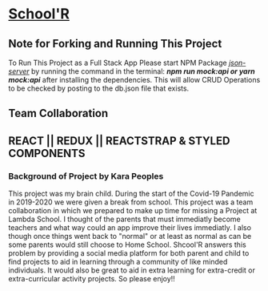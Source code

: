 # [School'R](https://front-end-schoolr.now.sh/)

## Note for Forking and Running This Project

To Run This Project as a Full Stack App Please start NPM Package *[json-server](https://www.npmjs.com/package/json-server)* by running the command in the terminal:
**_npm run mock:api or yarn mock:api_** 
after installing the dependencies.
This will allow CRUD Operations to be checked by posting to the db.json file that exists.

## Team Collaboration
## REACT || REDUX || REACTSTRAP & STYLED COMPONENTS

### Background of Project by Kara Peoples
This project was my brain child. During the start of the Covid-19 Pandemic in 2019-2020 we were given a break from school. This project was a team collaboration in which we prepared to make up time for missing a Project at Lambda School. I thought of the parents that must immediatly become teachers and what way could an app improve their lives immediatly. I also though once things went back to "normal" or at least as normal as can be some parents would still choose to Home School. Shcool'R answers this problem by providing a social media platform for both parent and child to find projects to aid in learning through a community of like minded individuals. It would also be great to aid in extra learning for extra-credit or extra-curricular activity projects. So please enjoy!!
